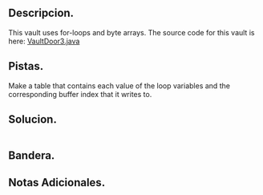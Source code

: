 ## Descripcion.
This vault uses for-loops and byte arrays. The source code for this vault is here: [VaultDoor3.java](https://jupiter.challenges.picoctf.org/static/a648ca6dd275b9454c5d0de6d0f6efd3/VaultDoor3.java)

## Pistas.
Make a table that contains each value of the loop variables and the corresponding buffer index that it writes to.

## Solucion.
``` bash


```

## Bandera.


## Notas Adicionales.

